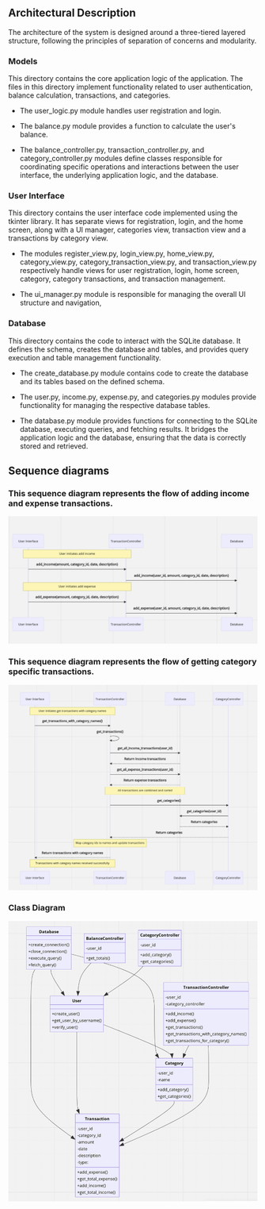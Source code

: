 ## Architectural Description

The architecture of the system is designed around a three-tiered layered structure, following the principles of separation of concerns and modularity. 


### Models

This directory contains the core application logic of the application. The files in this directory implement functionality related to user authentication, balance calculation, transactions, and categories.

- The user_logic.py module handles user registration and login.

- The balance.py module provides a function to calculate the user's balance.

- The balance_controller.py, transaction_controller.py, and category_controller.py modules define classes responsible for coordinating specific operations and interactions between the user interface, the underlying application logic, and the database.

### User Interface

This directory contains the user interface code implemented using the tkinter library. It has separate views for registration, login, and the home screen, along with a UI manager, categories view, transaction view and a transactions by category view.

- The modules register_view.py, login_view.py, home_view.py, category_view.py, category_transaction_view.py, and transaction_view.py respectively handle views for user registration, login, home screen, category, category transactions, and transaction management. 

- The ui_manager.py module is responsible for managing the overall UI structure and navigation,

### Database

This directory contains the code to interact with the SQLite database. It defines the schema, creates the database and tables, and provides query execution and table management functionality.

- The create_database.py module contains code to create the database and its tables based on the defined schema.

- The user.py, income.py, expense.py, and categories.py modules provide functionality for managing the respective database tables. 

- The database.py module provides functions for connecting to the SQLite database, executing queries, and fetching results. It bridges the application logic and the database, ensuring that the data is correctly stored and retrieved.



## Sequence diagrams

### This sequence diagram represents the flow of adding income and expense transactions. 

![Adding tranasactions](./kuvat/transactionsdiagram.png)

### This sequence diagram represents the flow of getting category specific transactions.

![Getting transactions with category names](./kuvat/gettransactionwcategory.png)

### Class Diagram

![UML Class diagram](./kuvat/classdiagram.png)